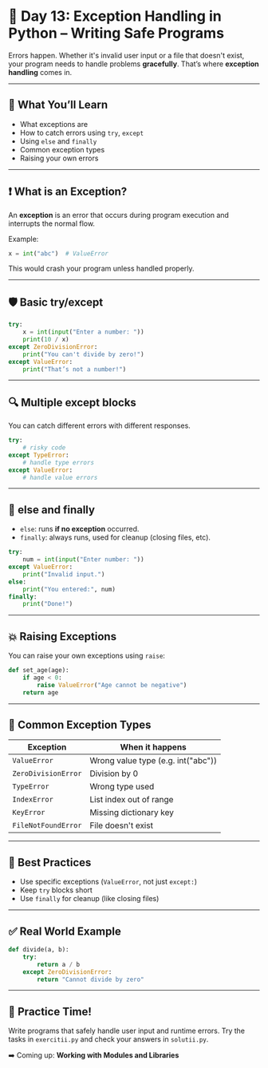 # 🚨 Day 13: Exception Handling in Python – Writing Safe Programs

Errors happen. Whether it's invalid user input or a file that doesn't exist, your program needs to handle problems **gracefully**. That’s where **exception handling** comes in.

---

## 🧠 What You’ll Learn
- What exceptions are
- How to catch errors using `try`, `except`
- Using `else` and `finally`
- Common exception types
- Raising your own errors

---

## ❗ What is an Exception?

An **exception** is an error that occurs during program execution and interrupts the normal flow.

Example:

```python
x = int("abc")  # ValueError
```

This would crash your program unless handled properly.

---

## 🛡 Basic try/except

```python
try:
    x = int(input("Enter a number: "))
    print(10 / x)
except ZeroDivisionError:
    print("You can't divide by zero!")
except ValueError:
    print("That’s not a number!")
```

---

## 🔍 Multiple except blocks

You can catch different errors with different responses.

```python
try:
    # risky code
except TypeError:
    # handle type errors
except ValueError:
    # handle value errors
```

---

## 🔄 else and finally

- `else`: runs **if no exception** occurred.
- `finally`: always runs, used for cleanup (closing files, etc).

```python
try:
    num = int(input("Enter number: "))
except ValueError:
    print("Invalid input.")
else:
    print("You entered:", num)
finally:
    print("Done!")
```

---

## 💥 Raising Exceptions

You can raise your own exceptions using `raise`:

```python
def set_age(age):
    if age < 0:
        raise ValueError("Age cannot be negative")
    return age
```

---

## 🧰 Common Exception Types

| Exception         | When it happens                         |
|------------------|------------------------------------------|
| `ValueError`      | Wrong value type (e.g. int("abc"))       |
| `ZeroDivisionError` | Division by 0                         |
| `TypeError`       | Wrong type used                         |
| `IndexError`      | List index out of range                 |
| `KeyError`        | Missing dictionary key                  |
| `FileNotFoundError` | File doesn't exist                    |

---

## 🧹 Best Practices

- Use specific exceptions (`ValueError`, not just `except:`)
- Keep `try` blocks short
- Use `finally` for cleanup (like closing files)

---

## ✅ Real World Example

```python
def divide(a, b):
    try:
        return a / b
    except ZeroDivisionError:
        return "Cannot divide by zero"
```

---

## 🎯 Practice Time!

Write programs that safely handle user input and runtime errors. Try the tasks in `exercitii.py` and check your answers in `solutii.py`.

➡️ Coming up: **Working with Modules and Libraries**
